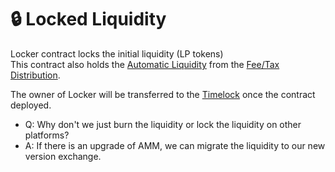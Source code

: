 # 🔒 Locked Liquidity

Locker contract locks the initial liquidity \(LP tokens\)   
This contract also holds the [Automatic Liquidity](automatic-liquidity.md) from the [Fee/Tax Distribution](deposit-fee-redistribution.md).

The owner of Locker will be transferred to the [Timelock](../security/timelock.md) once the contract deployed.

* Q: Why don't we just burn the liquidity or lock the liquidity on other platforms?
* A: If there is an upgrade of AMM, we can migrate the liquidity to our new version exchange.



